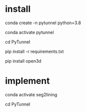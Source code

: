 # install

conda create -n pytunnel python=3.8

conda activate pytunnel

cd PyTunnel

pip install -r requirements.txt

pip install open3d


# implement

conda activate seg2lining

cd PyTunnel
